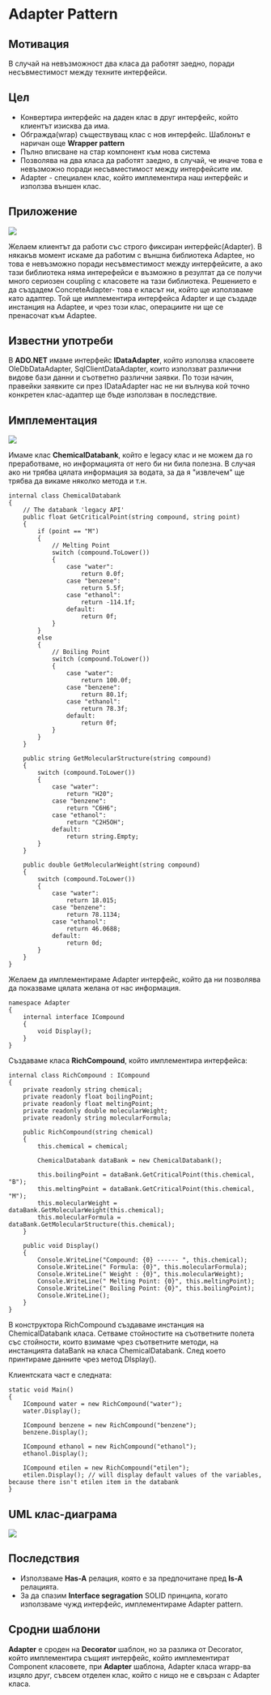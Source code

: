 # Adapter Pattern


## Мотивация
В случай на невъзможност два класа да работят заедно, поради несъвместимост между техните интерфейси.

 
## Цел
* Конвертира интерфейс на даден клас в друг интерфейс, който клиентът изисква да има.
 * Обгражда(wrap) съществуващ клас с нов интерфейс. Шаблонът е наричан още **Wrapper pattern**
 * Пълно вписване на стар компонент към нова система 
* Позволява на два класа да работят заедно, в случай, че иначе това е невъзможно поради несъвместимост между интерфейсите им.
* Adapter - специален клас, който имплементира наш интерфейс и използва външен клас.

## Приложение

![](AdapterPattern.png)

Желаем клиентът да работи със строго фиксиран интерфейс(Adapter). В някакъв момент искаме да работим с външна библиотека Adaptee, но това е невъзможно поради несъвместимост между интерфейсите, а ако тази библиотека няма интерефейси е възможно в резултат да се получи много сериозен coupling с класовете на тази библиотека.
Решението е да създадем ConcreteAdapter- това е класът ни, който ще използваме като адаптер. Той ще имплементира интерфейса Adapter и ще създаде инстанция на Adaptee, и чрез този клас, операциите ни ще се пренасочат към Adaptee.

 
## Известни употреби
В **ADO.NET** имаме интерфейс **IDataAdapter**, който използва класовете OleDbDataAdapter, SqlClientDataAdapter, които използват различни видове бази данни и съответно различни заявки. По този начин, правейки заявките си през IDataAdapter нас не ни вълнува кой точно конкретен клас-адаптер ще бъде използван в последствие.


## Имплементация

![](AdapterClassDiagram.png)

Имаме клас **ChemicalDatabank**, който е legacy клас и не можем да го преработваме, но информацията от него би ни била полезна. В случая ако ни трябва цялата информация за водата, за да я "извлечем" ще трябва да викаме няколко метода и т.н.

	internal class ChemicalDatabank
    {
        // The databank 'legacy API'
        public float GetCriticalPoint(string compound, string point)
        {
            if (point == "M")
            {
                // Melting Point
                switch (compound.ToLower())
                {
                    case "water":
                        return 0.0f;
                    case "benzene":
                        return 5.5f;
                    case "ethanol":
                        return -114.1f;
                    default:
                        return 0f;
                }
            }
            else
            {
                // Boiling Point
                switch (compound.ToLower())
                {
                    case "water":
                        return 100.0f;
                    case "benzene":
                        return 80.1f;
                    case "ethanol":
                        return 78.3f;
                    default:
                        return 0f;
                }
            }
        }

        public string GetMolecularStructure(string compound)
        {
            switch (compound.ToLower())
            {
                case "water":
                    return "H20";
                case "benzene":
                    return "C6H6";
                case "ethanol":
                    return "C2H5OH";
                default:
                    return string.Empty;
            }
        }

        public double GetMolecularWeight(string compound)
        {
            switch (compound.ToLower())
            {
                case "water":
                    return 18.015;
                case "benzene":
                    return 78.1134;
                case "ethanol":
                    return 46.0688;
                default:
                    return 0d;
            }
        }
    }

Желаем да имплементираме Adapter интерфейс, който да ни позволява да показваме цялата желана от нас информация.

	namespace Adapter
	{	    
	    internal interface ICompound
	    {
	        void Display();
	    }
	}

Създаваме класа **RichCompound**, който имплементира интерфейса:

	internal class RichCompound : ICompound
    {
        private readonly string chemical;
        private readonly float boilingPoint;
        private readonly float meltingPoint;
        private readonly double molecularWeight;
        private readonly string molecularFormula;

        public RichCompound(string chemical)
        {
            this.chemical = chemical;

            ChemicalDatabank dataBank = new ChemicalDatabank();

            this.boilingPoint = dataBank.GetCriticalPoint(this.chemical, "B");
            this.meltingPoint = dataBank.GetCriticalPoint(this.chemical, "M");
            this.molecularWeight = dataBank.GetMolecularWeight(this.chemical);
            this.molecularFormula = dataBank.GetMolecularStructure(this.chemical);
        }

        public void Display()
        {
            Console.WriteLine("Compound: {0} ------ ", this.chemical);
            Console.WriteLine(" Formula: {0}", this.molecularFormula);
            Console.WriteLine(" Weight : {0}", this.molecularWeight);
            Console.WriteLine(" Melting Point: {0}", this.meltingPoint);
            Console.WriteLine(" Boiling Point: {0}", this.boilingPoint);
            Console.WriteLine();
        }
    }

В конструктора RichCompound създаваме инстанция на ChemicalDatabank класа. Сетваме стойностите на съответните полета със стойности, които взимаме чрез съответните методи, на инстанцията dataBank на класа ChemicalDatabank.
След което принтираме данните чрез метод DIsplay().

Клиентската част е следната:

	static void Main()
    {
        ICompound water = new RichCompound("water");
        water.Display();

        ICompound benzene = new RichCompound("benzene");
        benzene.Display();

        ICompound ethanol = new RichCompound("ethanol");
        ethanol.Display();

        ICompound etilen = new RichCompound("etilen");
        etilen.Display(); // will display default values of the variables, because there isn't etilen item in the databank
    }

## UML клас-диаграма

![](AdapterClassDiagram.png)

## Последствия
* Използваме **Has-A** релация, която е за предпочитане пред **Is-A** релацията.
* За да спазим **Interface segragation** SOLID принципа, когато използваме чужд интерфейс, имплементираме Adapter pattern.

## Сродни шаблони

**Adapter** е сроден на **Decorator** шаблон, но за разлика от Decorator, който имплементира същият интерфейс, който имплементират Component класовете, при **Adapter** шаблона, Adapter класа wrapp-ва изцяло друг, съвсем отделен клас, който с нищо не е свързан с Adapter класа.





